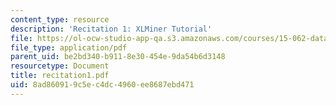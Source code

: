 ```yaml
---
content_type: resource
description: 'Recitation 1: XLMiner Tutorial'
file: https://ol-ocw-studio-app-qa.s3.amazonaws.com/courses/15-062-data-mining-spring-2003/8ad860919c5ec4dc4960ee8687ebd471_recitation1.pdf
file_type: application/pdf
parent_uid: be2bd340-b911-8e30-454e-9da54b6d3148
resourcetype: Document
title: recitation1.pdf
uid: 8ad86091-9c5e-c4dc-4960-ee8687ebd471
---
```

